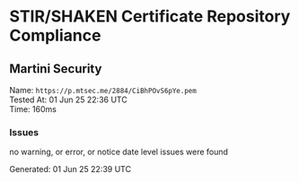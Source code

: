 # STIR/SHAKEN Certificate Repository Compliance

## Martini Security

Name: `https://p.mtsec.me/2884/CiBhPOvS6pYe.pem`\
Tested At: 01 Jun 25 22:36 UTC\
Time: 160ms

### Issues

no warning, or error, or notice date level issues were found

Generated: 01 Jun 25 22:39 UTC